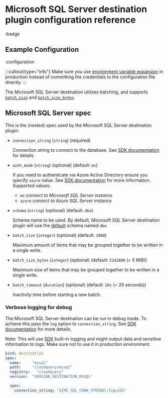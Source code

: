 # Microsoft SQL Server destination plugin configuration reference

:badge

## Example Configuration

:configuration

:::callout{type="info"}
Make sure you use [environment variable expansion](/docs/advanced-topics/environment-variable-substitution) in production instead of committing the credentials to the configuration file directly.
:::

The Microsoft SQL Server destination utilizes batching, and supports [`batch_size`](/docs/reference/destination-spec#batch_size) and [`batch_size_bytes`](/docs/reference/destination-spec#batch_size_bytes).

## Microsoft SQL Server spec

This is the (nested) spec used by the Microsoft SQL Server destination plugin.

- `connection_string` (`string`) (required)

  Connection string to connect to the database.
  See [SDK documentation](https://github.com/microsoft/go-mssqldb#connection-parameters-and-dsn) for details.

- `auth_mode` (`string`) (optional) (default: `ms`)

  If you need to authenticate via Azure Active Directory ensure you specify `azure` value.
  See [SDK documentation](https://github.com/microsoft/go-mssqldb#azure-active-directory-authentication) for more information.
  Supported values:

    - `ms` _connect to Microsoft SQL Server instance_
    - `azure` _connect to Azure SQL Server instance_

- `schema` (`string`) (optional) (default: `dbo`)

  Schema name to be used. 
  By default, Microsoft SQL Server destination plugin will use the [default](https://learn.microsoft.com/en-us/sql/relational-databases/security/authentication-access/ownership-and-user-schema-separation?view=sql-server-ver16#the-dbo-schema) schema named `dbo`.

- `batch_size` (`integer`) (optional) (default: `1000`)

  Maximum amount of items that may be grouped together to be written in a single write.

- `batch_size_bytes` (`integer`) (optional) (default: `5242880` (= 5 MiB))

  Maximum size of items that may be grouped together to be written in a single write.

- `batch_timeout` (`duration`) (optional) (default: `20s` (= 20 seconds))

  Inactivity time before starting a new batch.

### Verbose logging for debug

The Microsoft SQL Server destination can be run in debug mode.
To achieve this pass the `log` option to `connection_string`.
See [SDK documentation](https://github.com/microsoft/go-mssqldb#connection-parameters-and-dsn) for more details.

Note: This will use [SDK](https://github.com/microsoft/go-mssqldb) built-in logging
and might output data and sensitive information to logs.
Make sure not to use it in production environment.

```yaml copy
kind: destination
spec:
  name:     "mssql"
  path:     "cloudquery/mssql"
  registry:   "cloudquery"
  version:  "VERSION_DESTINATION_MSSQL"

  spec:
    connection_string: "${MS_SQL_CONN_STRING};log=255"
```
